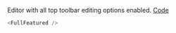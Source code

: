 Editor with all top toolbar editing options enabled. <a target="_blank" href="https://github.com/nib-edit/Nib/blob/master/packages/docs/demo/FullFeatured/index.jsx">Code</a>

```js
<FullFeatured />
```
